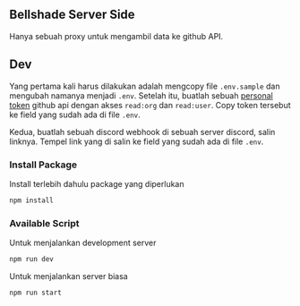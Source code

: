 ## Bellshade Server Side

Hanya sebuah proxy untuk mengambil data ke github API.

## Dev

Yang pertama kali harus dilakukan adalah mengcopy file `.env.sample` dan mengubah namanya menjadi `.env`. Setelah itu, buatlah sebuah [personal token](https://github.com/settings/tokens) github api dengan akses `read:org` dan `read:user`. Copy token tersebut ke field yang sudah ada di file `.env`.

Kedua, buatlah sebuah discord webhook di sebuah server discord, salin linknya. Tempel link yang di salin ke field yang sudah ada di file `.env`.

### Install Package

Install terlebih dahulu package yang diperlukan

```bash
npm install
```

### Available Script

Untuk menjalankan development server

```bash
npm run dev
```

Untuk menjalankan server biasa

```bash
npm run start
```
